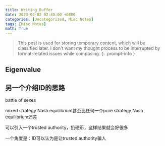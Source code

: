 ```yaml
---
title: Writing Buffer
date: 2023-04-02 02:40:00 +0800
categories: [Uncategorized, Misc Notes]
tags: [Misc Notes]
math: True
---
```


> This post is used for storing temporary content, which will be classified later. I don't want my thought process to be interrupted by format-related issues while composing.
{: .prompt-info }


## Eigenvalue







## 另一个介绍ID的思路

battle of sexes

mixed strategy Nash equilibrium甚至比任何一个pure strategy Nash equilibrium还差

可以引入一个trusted authority，扔硬币，这样结果就会好很多

一个角度是：ID可以认为是让trusted authority骗人
